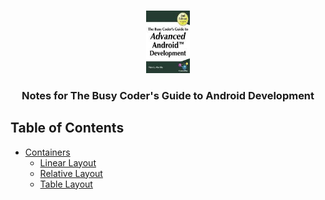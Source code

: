 
<!-- PROJECT SHIELDS -->
<!-- 
[![Contributors][contributors-shield]][contributors-url]
[![Forks][forks-shield]][forks-url]
[![Stargazers][stars-shield]][stars-url] -->


<!-- PROJECT LOGO -->
<br />
<p align="center">

  <img src="logo.jpeg" alt="Logo" width="70" height="100"/>


  <h3 align="center">Notes for The Busy Coder's Guide to Android Development </h3>

</p>



<!-- TABLE OF CONTENTS -->
## Table of Contents

* [Containers](Containers/)
  * [Linear Layout](Containers/LinearLayout)
  * [Relative Layout](Containers/RelativeLayout)
  * [Table Layout](Containers/TableLayoutandScrollwork)

